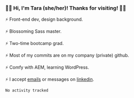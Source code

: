 ### 👋🏾 Hi, I'm Tara (she/her)! Thanks for visiting! 👋🏾
<!-- hold this for a sec
![visitors](https://visitor-badge.glitch.me/badge?page_id=pixelpollux)
<BR>
<img height="180em" src="https://github-readme-stats.vercel.app/api?username=pixelpollux&show_icons=true&hide_border=true&&count_private=true&include_all_commits=true" />
-->

⚡️ Front-end dev, design background.

⚡️ Blossoming Sass master.

⚡️ Two-time bootcamp grad.

⚡️ Most of my commits are on my company (private) github.

⚡️ Comfy with AEM, learning WordPress.

⚡️ I accept <a href="mailto:me@taradunmore.com" target="_blank">emails</a> or messages on <a href="https://www.linkedin.com/in/tarajdunmore/">linkedin</a>.

<!--START_SECTION:waka-->

```txt
No activity tracked
```

<!--END_SECTION:waka-->

<!--
**pixelpollux/pixelpollux** is a ✨ _special_ ✨ repository because its `README.md` (this file) appears on your GitHub profile.

Here are some ideas to get you started:
- 🔭 I’m currently working on ...
- 👯 I’m looking to collaborate on ...
- 🤔 I’m looking for help with ...
- 💬 Ask me about ...
- 📫 How to reach me: ...
- ⚡ Fun fact: ...
-->
